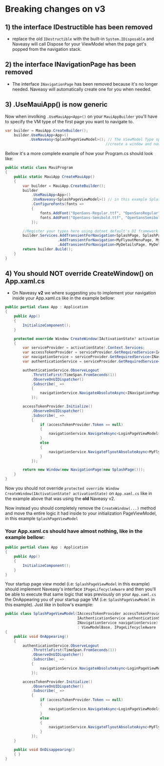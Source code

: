 # Breaking changes on v3

## 1) the interface IDestructible has been removed
- replace the old `IDestructible` with the built-in `System.IDisposable` and Naveasy will call Dispose for your ViewModel when the page get's popped from the navigation stack.

## 2) the interface INavigationPage has been removed
- The interface `INavigationPage` has been removed because it's no longer needed. Naveasy will automatically create one for you when needed.

## 3) .UseMauiApp<T>() is now generic
Now when involking `.UseMauiApp<App>()` on your `MauiAppBuilder` you'll have to specify the VM type of the first page you want to navigate to.
```csharp
var builder = MauiApp.CreateBuilder();
    builder.UseMauiApp<App>()
           .UseNaveasy<SplashPageViewModel>(); // The ViewModel Type specified here will be use to
                                              //create a window and navigate immediately to it.
```

 Bellow it's a more complete example of how your Program.cs should look like:
```csharp
public static class MauiProgram
{
    public static MauiApp CreateMauiApp()
    {
        var builder = MauiApp.CreateBuilder();
        builder
            .UseMauiApp<App>()
            .UseNaveasy<SplashPageViewModel>() // in this example SplashPageViewModel represents your initial Page+VM
            .ConfigureFonts(fonts =>
            {
                fonts.AddFont("OpenSans-Regular.ttf", "OpenSansRegular");
                fonts.AddFont("OpenSans-Semibold.ttf", "OpenSansSemibold");
            }); 

        //Register your types here using dotnet default's DI framework
        builder.Services.AddTransientForNavigation<SplashPage, SplashPageViewModel>()
                        .AddTransientForNavigation<MyFlyoutMenuPage, MyFlyoutMenuPageViewModel>()
                        .AddTransientForNavigation<MyDetailsPage, MyDetailsPageViewModel>();
        return builder.Build();
    }
}
```

## 4) You should NOT override CreateWindow() on App.xaml.cs
- On Naveasy **v2** we where suggesting you to implement your navigation inside your App.xaml.cs like in the example bellow:

```csharp
public partial class App : Application
{
    public App()
    {
        InitializeComponent();
    }

    protected override Window CreateWindow(IActivationState? activationState)
    {
        var serviceProvider = activationState!.Context.Services;
        var accessTokenProvider = serviceProvider.GetRequiredService<IAccessTokenProvider>();
        var navigationService = serviceProvider.GetRequiredService<INavigationService>();
        var authenticationService = serviceProvider.GetRequiredService<IAuthenticationService>();

        authenticationService.ObserveLogout
            .ThrottleFirst(TimeSpan.FromSeconds(1))
            .ObserveOnUIDispatcher()
            .Subscribe(_ =>
            {
                navigationService.NavigateAbsoluteAsync<INavigationPage<LoginPageViewModel>>();
            });

        accessTokenProvider.Initialize()
            .ObserveOnUIDispatcher()
            .Subscribe(_ =>
            {
                if (accessTokenProvider.Token == null)
                {
                    navigationService.NavigateAsync<LoginPageViewModel>();
                }
                else
                {
                    navigationService.NavigateFlyoutAbsoluteAsync<MyFlyoutMenuPageViewModel, INavigationPage<MyDetailsPageViewModel>>();
                }
            });

        return new Window(new NavigationPage(new SplashPage()));
    }
}
```
Now you should not override `protected override Window CreateWindow(IActivationState? activationState)` on `App.xaml.cs` like in the example above that was using the **old** Naveasy v2.

Now instead you should completely remove the `CreateWindow(...)` method and move tha entire logic it had inside to your initialization PageViewModel, in this example `SplashPageViewModel`
### Your App.xaml.cs should have almost nothing, like in the example bellow:

```csharp
public partial class App : Application
{
    public App()
    {
        InitializeComponent();
    }
}
```

Your startup page view model (i.e: `SplashPageViewModel` in this example) should implement Naveasy's interface `IPageLifecycleAware` and then you'll be able to execute that same logic that was previously on your `App.xaml.cs` the OnAppearing you of your startup page VM (i.e: `SplashPageViewModel` in this example).
Just like in bollow's example:
```csharp
public class SplashPageViewModel(IAccessTokenProvider accessTokenProvider,
                                 IAuthenticationService authenticationService,
                                 INavigationService navigationService)
                                 : ViewModelBase, IPageLifecycleAware
{
    public void OnAppearing()
    {
        authenticationService.ObserveLogout
            .ThrottleFirst(TimeSpan.FromSeconds(1))
            .ObserveOnUIDispatcher()
            .Subscribe(_ =>
            {
                navigationService.NavigateAbsoluteAsync<LoginPageViewModel>();
            });

        accessTokenProvider.Initialize()
            .ObserveOnUIDispatcher()
            .Subscribe(_ =>
            {
                if (accessTokenProvider.Token == null)
                {
                    navigationService.NavigateAsync<LoginPageViewModel>();
                }
                else
                {
                    navigationService.NavigateFlyoutAbsoluteAsync<MyFlyoutMenuPageViewModel, MyDetailsPageViewModel>();
                }
            });
    }

    public void OnDisappearing()
    { }
}
```




  
